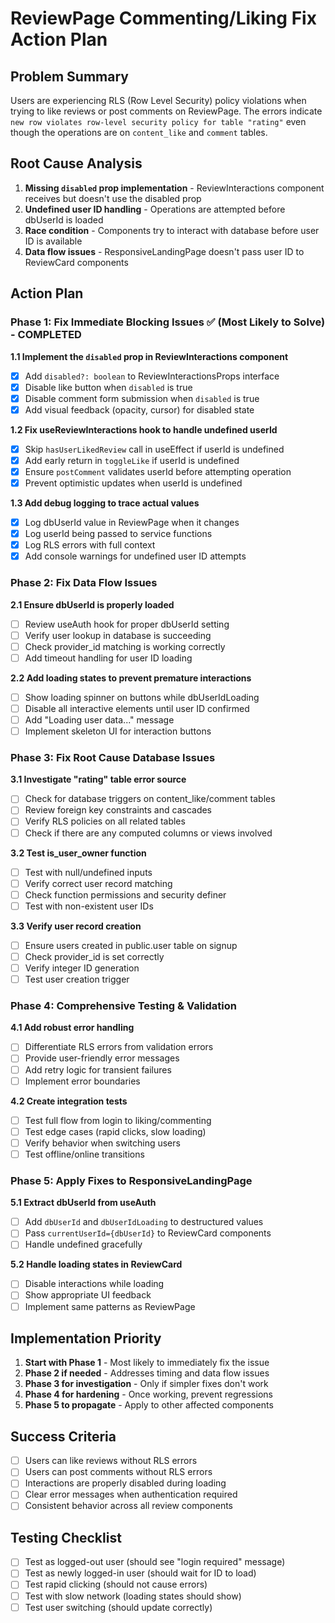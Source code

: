 # ReviewPage Commenting/Liking Fix Action Plan

## Problem Summary
Users are experiencing RLS (Row Level Security) policy violations when trying to like reviews or post comments on ReviewPage. The errors indicate `new row violates row-level security policy for table "rating"` even though the operations are on `content_like` and `comment` tables.

## Root Cause Analysis
1. **Missing `disabled` prop implementation** - ReviewInteractions component receives but doesn't use the disabled prop
2. **Undefined user ID handling** - Operations are attempted before dbUserId is loaded
3. **Race condition** - Components try to interact with database before user ID is available
4. **Data flow issues** - ResponsiveLandingPage doesn't pass user ID to ReviewCard components

## Action Plan

### Phase 1: Fix Immediate Blocking Issues ✅ (Most Likely to Solve) - COMPLETED

**1.1 Implement the `disabled` prop in ReviewInteractions component**
- [x] Add `disabled?: boolean` to ReviewInteractionsProps interface
- [x] Disable like button when `disabled` is true
- [x] Disable comment form submission when `disabled` is true
- [x] Add visual feedback (opacity, cursor) for disabled state

**1.2 Fix useReviewInteractions hook to handle undefined userId**
- [x] Skip `hasUserLikedReview` call in useEffect if userId is undefined
- [x] Add early return in `toggleLike` if userId is undefined
- [x] Ensure `postComment` validates userId before attempting operation
- [x] Prevent optimistic updates when userId is undefined

**1.3 Add debug logging to trace actual values**
- [x] Log dbUserId value in ReviewPage when it changes
- [x] Log userId being passed to service functions
- [x] Log RLS errors with full context
- [x] Add console warnings for undefined user ID attempts

### Phase 2: Fix Data Flow Issues

**2.1 Ensure dbUserId is properly loaded**
- [ ] Review useAuth hook for proper dbUserId setting
- [ ] Verify user lookup in database is succeeding
- [ ] Check provider_id matching is working correctly
- [ ] Add timeout handling for user ID loading

**2.2 Add loading states to prevent premature interactions**
- [ ] Show loading spinner on buttons while dbUserIdLoading
- [ ] Disable all interactive elements until user ID confirmed
- [ ] Add "Loading user data..." message
- [ ] Implement skeleton UI for interaction buttons

### Phase 3: Fix Root Cause Database Issues

**3.1 Investigate "rating" table error source**
- [ ] Check for database triggers on content_like/comment tables
- [ ] Review foreign key constraints and cascades
- [ ] Verify RLS policies on all related tables
- [ ] Check if there are any computed columns or views involved

**3.2 Test is_user_owner function**
- [ ] Test with null/undefined inputs
- [ ] Verify correct user record matching
- [ ] Check function permissions and security definer
- [ ] Test with non-existent user IDs

**3.3 Verify user record creation**
- [ ] Ensure users created in public.user table on signup
- [ ] Check provider_id is set correctly
- [ ] Verify integer ID generation
- [ ] Test user creation trigger

### Phase 4: Comprehensive Testing & Validation

**4.1 Add robust error handling**
- [ ] Differentiate RLS errors from validation errors
- [ ] Provide user-friendly error messages
- [ ] Add retry logic for transient failures
- [ ] Implement error boundaries

**4.2 Create integration tests**
- [ ] Test full flow from login to liking/commenting
- [ ] Test edge cases (rapid clicks, slow loading)
- [ ] Verify behavior when switching users
- [ ] Test offline/online transitions

### Phase 5: Apply Fixes to ResponsiveLandingPage

**5.1 Extract dbUserId from useAuth**
- [ ] Add `dbUserId` and `dbUserIdLoading` to destructured values
- [ ] Pass `currentUserId={dbUserId}` to ReviewCard components
- [ ] Handle undefined gracefully

**5.2 Handle loading states in ReviewCard**
- [ ] Disable interactions while loading
- [ ] Show appropriate UI feedback
- [ ] Implement same patterns as ReviewPage

## Implementation Priority

1. **Start with Phase 1** - Most likely to immediately fix the issue
2. **Phase 2 if needed** - Addresses timing and data flow issues
3. **Phase 3 for investigation** - Only if simpler fixes don't work
4. **Phase 4 for hardening** - Once working, prevent regressions
5. **Phase 5 to propagate** - Apply to other affected components

## Success Criteria

- [ ] Users can like reviews without RLS errors
- [ ] Users can post comments without RLS errors
- [ ] Interactions are properly disabled during loading
- [ ] Clear error messages when authentication required
- [ ] Consistent behavior across all review components

## Testing Checklist

- [ ] Test as logged-out user (should see "login required" message)
- [ ] Test as newly logged-in user (should wait for ID to load)
- [ ] Test rapid clicking (should not cause errors)
- [ ] Test with slow network (loading states should show)
- [ ] Test user switching (should update correctly)